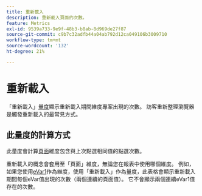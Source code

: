 ```yaml
---
title: 重新載入
description: 重新載入頁面的次數。
feature: Metrics
exl-id: 9539a733-9e9f-48b3-b8ab-8d969de27f87
source-git-commit: c9b7c32adfb44a04ab792d12ca049106b3009710
workflow-type: tm+mt
source-wordcount: '132'
ht-degree: 21%

---
```


# 重新載入

「重新載入」[量度](overview.md)顯示重新載入期間維度專案出現的次數。 訪客重新整理瀏覽器是觸發重新載入的最常見方式。

## 此量度的計算方式

此量度會計算[頁面](../dimensions/page.md)維度包含與上次點選相同值的點選次數。

重新載入的概念會套用至「頁面」維度，無論您在報表中使用哪個維度。 例如，如果您使用[eVar1](../dimensions/evar.md)作為維度，使用「重新載入」作為量度，此表格會顯示重新載入期間每個eVar值出現的次數（兩個連續的頁面值）。 它不會顯示兩個連續eVar1值存在的次數。
